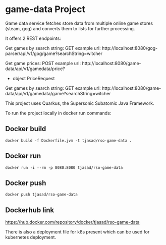 # game-data Project

Game data service fetches store data from multiple online game stores (steam, gog)
and converts them to lists for further processing. 

It offers 2 REST endpoints:

Get games by search string:
GET
example url: http://localhost:8080/gog-parser/api/v1/gog/game?searchString=witcher

Get game prices:
POST
example url: http://localhost:8080/game-data/api/v1/gamedata/price?
+ object PriceRequest

Get games by search string:
GET
example url: http://localhost:8080/game-data/api/v1/gamedata/game?searchString=witcher

This project uses Quarkus, the Supersonic Subatomic Java Framework.

To run the project locally in docker run commands:

## Docker build
```shell script
docker build -f Dockerfile.jvm -t tjasad/rso-game-data .
```

## Docker run

```shell script
docker run -i --rm -p 8080:8080 tjasad/rso-game-data
```

## Docker push
```shell script
docker push tjasad/rso-game-data
```

## Dockerhub link

https://hub.docker.com/repository/docker/tjasad/rso-game-data

There is also a deployment file for k8s present which can be used for kubernetes deployment.